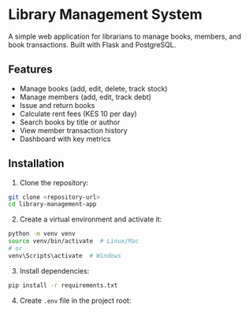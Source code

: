# Library Management System

A simple web application for librarians to manage books, members, and book transactions. Built with Flask and PostgreSQL.

## Features

- Manage books (add, edit, delete, track stock)
- Manage members (add, edit, track debt)
- Issue and return books
- Calculate rent fees (KES 10 per day)
- Search books by title or author
- View member transaction history
- Dashboard with key metrics

## Installation

1. Clone the repository:
```bash
git clone <repository-url>
cd library-management-app
```

2. Create a virtual environment and activate it:
```bash
python -m venv venv
source venv/bin/activate  # Linux/Mac
# or
venv\Scripts\activate  # Windows
```

3. Install dependencies:
```bash
pip install -r requirements.txt
```

4. Create `.env` file in the project root:
